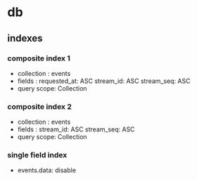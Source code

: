 # db

## indexes

### composite index 1

- collection : events
- fields     : requested_at: ASC stream_id: ASC stream_seq: ASC
- query scope: Collection

### composite index 2

- collection : events
- fields     : stream_id: ASC stream_seq: ASC
- query scope: Collection

### single field index

- events.data: disable
